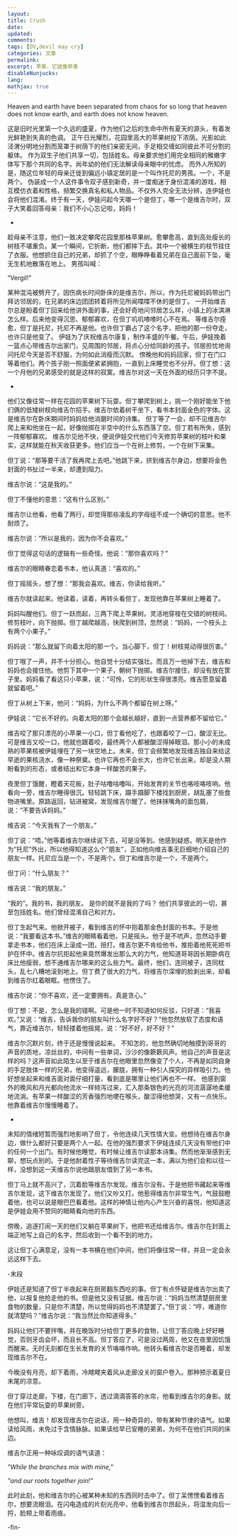 ```yaml
---
layout: 
title: Crush
date: 
updated:
comments: 
tags: [DV,devil may cry]
categories: 文章
permalink: 
excerpt: 苹果，它就像苹果
disableNunjucks: 
lang: 
mathjax: true
---
```


Heaven and earth have been separated from chaos for so long that heaven does not know earth, and earth does not know heaven.



这是旧时光里第一个久远的盛夏，作为他们之后的生命中所有夏天的源头，有着发光鲜艳到失真的色调。
正午日光耀烈，花园里高大的苹果树投下浓荫。光影如此泾渭分明地分割而笼罩于树荫下的他们亲密无间，手足相交缠如同彼此不可分割的躯体。
作为双生子他们共享一切，包括姓名。母亲要求他们用完全相同的稚嫩字体写下那个共同的名字。尚年幼的他们无法解读母亲眼中的忧虑。
而外人所知的是，随这位年轻的母亲迁徙到偏远小镇定居的是一个叫作托尼的男孩。一个，不是两个。
伪装成一个人这件事令双子感到新奇，并一度痴迷于身份混淆的游戏，相互模仿衣着和性格，频繁交换真名和私人物品。不仅外人完全无法分辨，连伊娃也会将他们混淆。终于有一天，伊娃问起今天哪一个是但丁，哪一个是维吉尔时，双子大笑着回答母亲：我们不小心忘记啦，妈妈！

-

趁母亲不注意，他们一致决定攀爬花园里那株苹果树。愈攀愈高，直到高处瘦长的树枝不堪重负。某一个瞬间，它折断，他们都摔下去。其中一个被横生的枝节挂住了衣服。他想抓住自己的兄弟，却抓了个空，眼睁睁看着兄弟在自己面前下坠，毫无生机地散落在地上。
男孩叫喊：

“Vergil!”

某种混沌被劈开了。因伤病长时间卧床的是维吉尔，所以，作为托尼被妈妈带出门拜访邻居的，在兄弟的床边团团转着将所见所闻喋喋不休的是但丁。
一开始维吉尔总是盼着但丁回来给他讲外面的事，还会好奇地问邻居怎么样，小镇上的冰淇淋怎么样。后来他变得沉思、郁郁寡欢，在但丁叽叽喳喳时心不在焉。
等维吉尔痊愈，但丁是托尼，托尼不再是他。也许但丁霸占了这个名字，把他的那一份夺走，也许只是他变了。
伊娃为了庆祝维吉尔康复，制作丰盛的午餐。午后，伊娃挽着一篮点心带维吉尔出家门，见周围的邻居，将点心分给同龄的孩子。邻居担忧地询问托尼今天是否不舒服，为何如此消瘦而沉默。
傍晚他和妈妈回家，但丁在门口等着他们。两个孩子刚一照面便紧紧拥抱，一直到上床睡觉也不分开。但丁想：这一个月他的兄弟感受的就是这样的寂寞。维吉尔对这一天在外面的经历只字不提。

-
他们又像往常一样在花园的苹果树下玩耍。但丁攀爬到树上，挑一个刚好能坐下他们俩的低矮树杈向维吉尔招手。维吉尔依着树干坐下，看书本封面金色的字体。这是维吉尔在卧床期间时妈妈给他消磨时间的诗集。
但丁等了一会，却不见维吉尔爬上来和他坐在一起，好像抛掷在半空中的什么东西落了空。但丁若有所失，感到一阵郁郁寡欢。
维吉尔见他不快，便说伊娃交代他们今天修剪苹果树的枝叶和果实，这样就能在秋天收获更多。他们应当一个在树上修剪，一个在树下采集。

但丁说：“那等要干活了我再爬上去吧。”他跳下来，挤到维吉尔身边，想要将金色封面的书扯过一半来，却遭到阻力。

维吉尔说：“这是我的。”

但丁不懂他的意思：“这有什么区别。”

维吉尔让他看，他看了两行，却觉得那些凌乱的字母组不成一个确切的意思。他不耐烦了。

维吉尔说：“所以是我的，因为你不会喜欢。”

但丁觉得这句话的逻辑有一些奇怪。他说：“那你喜欢吗？”

维吉尔的眼睛眷恋着书本，他认真道：“喜欢的。”

但丁摇摇头，想了想：“那我会喜欢。维吉，你读给我听。”

维吉尔就读起来。他读着，读着，再转头看但丁，发现他靠在苹果树上睡着了。

妈妈叫醒他们。但丁一跃而起，三两下爬上苹果树。灵活地穿梭在交错的树枝间。修剪枝叶，向下抛掷。但丁越爬越高，快爬到树顶，忽然说：“妈妈，一个枝头上有两个小果子。”

妈妈说：“那么就留下向着太阳的那一个。当心脚下，但丁！树枝晃动得很厉害。”

但丁哦了一声，并不十分担心。他自觉十分结实强壮。而且万一他掉下去，维吉和妈妈也会接住他。他剪下其中一个果子，朝树下抛掷。维吉尔接住，却没有放在筐子里。妈妈看了看这只小苹果，说：“可怜，它的形状生得很漂亮。维吉愿意留着就留着吧。”

但丁从树上下来，他问：“妈妈，为什么不两个都留在树上呀。”

伊娃说：“它长不好的。向着太阳的那个会越长越好，直到一点营养都不留给它。”

维吉咬了那只漂亮的小苹果一小口，但丁看他吃了，也跟着咬了一口，酸涩无比。可是维吉又咬一口，他就也跟着咬，最终两个人都被酸涩得掉眼泪。那小小的未成熟的苹果核被伊娃埋在了另一块空地上。未来，但丁会频繁地发现维吉独自来给这早逝的果核浇水，像一种祭奠。也许它再也不会长大，也许它长出来，却是没人期盼看到的形态，或者结出和它本身一样酸苦的果子。

夜里但丁饿醒，瞪着天花板，肚子咕噜咕噜叫，开始发育的关节也咯吱咯吱响。他看向一旁，维吉尔睡得很沉。轻轻跳下床，蹑手蹑脚下楼找到厨房，胡乱塞了些食物进嘴里。原路返回，钻进被窝，发现维吉尔醒了。他抹抹嘴角的面包屑，说：“不要告诉妈妈。”

维吉说：“今天我有了一个朋友。”

但丁说：“唔。”他等着维吉尔继续说下去，可是没等到。他感到疑惑。明天是他作为“托尼”外出，所以他得知道这么个“朋友”，正如他向维吉事无巨细地介绍自己的朋友一样。托尼应当是一个，不是两个。但丁和维吉尔是一个，不是两个。

但丁问：“什么朋友？”

维吉说：“我的朋友。”

“我的”。我的书，我的朋友。
是你的就不是我的了吗？
他们共享彼此的一切，甚至包括姓名。他们曾经混淆自己和对方。

但丁生起气来。他掀开被子，看到维吉的怀中抱着那金色封面的书本。于是他说：“我要看这本书。”维吉的眼睛看着他，只是摇头。他于是不吭声，忽然动手要拿走书本，他们在床上滚成一团，扭打。维吉尔更不肯给他书，推拒着他死死把书护在怀中。维吉尔抗拒起他来竟然爆发出那么大的力气，他知道哥哥因长期卧病在床比他瘦弱，想不通维吉尔哪来的这么些力气。最终，他们，连同被子，连同枕头，乱七八糟地滚到地上。但丁费了很大的力气，将维吉尔深埋的脸剥出来，却看到维吉尔红着眼眶。他愣住了。

维吉尔说：“你不喜欢，还一定要拥有。真是贪心。”

但丁想：不是，怎么是我的错啊。可是他一时不知道如何反驳，只好道：“我喜欢。”又说：“维吉，告诉我你的朋友叫什么名字好不好？”他忽然放软了态度和语气，靠近维吉尔，轻轻搂着他摇晃，说：“好不好，好不好？”

维吉尔沉默片刻，终于还是慢慢说起来。
不知怎的，他忽然确切地触摸到哥哥的声音的质地，凉丝丝的，中间有一些单词，沙沙的像簌簌风声。他自己的声音是这样的吗？这声音如此陌生以至于维吉尔在他眼里忽然像变了个人，不再是如同自身的手足肢体一样的兄弟，他变得遥远，朦胧，拥有一种引人探究的异样吸引力。他好想坐起来和维吉面对面仔细打量，看到底是哪里让他们再也不一样。
他感到窗外的晚风和月光都向他流水一样倾泻过来，汇入那条银色的光亮的河流潺潺地柔缓地流淌。有苹果一样酸涩的芳香强烈地哽在喉头，酸涩得他想哭，又有一点快乐。他靠着维吉尔慢慢睡着了。

-
未知的情绪短暂而强烈地影响了但丁，令他连续几天性情大变。他想待在维吉尔身边，做什么都好只要是两个人一起。在他的强烈要求下伊娃连续几天没有带他们中的任何一个出门。有时候他睡觉，有时候让维吉尔读那本诗集。然而他渐渐感到无聊，想玩点别的。于是他耐着性子等待维吉尔读完这一本，满以为他们会和以往一样，没想到这一天维吉尔说他跟朋友借到了另一本书。

但丁马上就不高兴了，沉着脸等维吉尔发现。维吉尔没有。于是他把书藏起来等维吉尔发现，这下维吉尔发现了。他们又吵又打。他惹得维吉尔非常生气，气鼓鼓瞪着他，也可以说是眼巴巴看着他。这样的神情让他内心产生兴奋的喜悦，他知道这是伊娃会用不赞同的眼睛看向他的东西。

傍晚，追逐打闹一天的他们又躺在苹果树下，他把书还给维吉尔。维吉尔在封面上端正地写上自己的名字，然后收到一个看不到的地方。

这让但丁心满意足，没有一本书横在他们中间，他们将像往常一样，并且一定会永远这样下去。

-末段

伊娃还是知道了但丁半夜起来在厨房翻东西吃的事。但丁有点怀疑是维吉尔出卖了他，以报复他抢走他的书。但是他又没有证据。维吉尔说：“妈妈当然清楚厨房里食物的数量，只是你不清楚，所以觉得妈妈也不清楚罢了。”但丁说：“哼，难道你就清楚吗？”维吉尔说：“我当然比你知道得多。”

妈妈让他们不要拌嘴，并在晚饭时分给但丁更多的食物，让但丁答应晚上好好睡觉，否则牙齿会坏，而且长不高。但丁答应了，可是没过两周，他又在夜里因饥饿而醒来。无时无刻都在生长发育的关节咯咯作响。他转头看维吉尔是否睡着，却发现维吉尔不在。

今晚没有月亮，却下着雨，冷飕飕夹着风从走廊没关的窗户卷入。那种预示着夏日末尾的凉意。

但丁穿过走廊，下楼，在门廊下，透过滴滴答答的水帘，他看到维吉尔的身影。就在他们平常玩耍的苹果树旁。

他想叫，维吉！却发现维吉尔在说话，用一种奇异的，带有某种节律的语气。如果读给风雨，未免过于含情脉脉。如果读给早已安睡的弟弟，为何不在他们共同的床边。

维吉尔正用一种咏叹调的语气读道：

 

*"While the branches mix with mine,"*

 

*"and our roots together join!"*

 

此时此刻，他和维吉尔的心被某种未知的东西同时击中了。但丁呆愣愣看着维吉尔，想要流眼泪。在闪电造成的片刻光亮中，他看到维吉尔昂起头，将湿发向后一捋，脸颊上带着雨痕。

-fin-